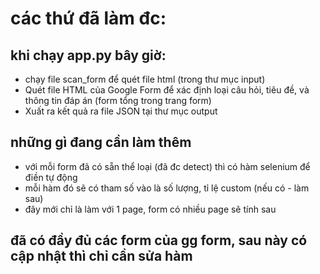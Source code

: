 # các thứ đã làm đc: 

## khi chạy app.py bây giờ: 
- chạy file scan_form để quét file html (trong thư mục input)
- Quét file HTML của Google Form để xác định loại câu hỏi, tiêu đề, và thông tin đáp án (form tổng trong trang form)
- Xuất ra kết quả ra file JSON tại thư mục output

## những gì đang cần làm thêm
- với mỗi form đã có sẵn thể loại (đã đc detect) thì có hàm selenium để điền tự động
- mỗi hàm đó sẽ có tham số vào là số lượng, tỉ lệ custom (nếu có - làm sau)
- đây mới chỉ là làm với 1 page, form có nhiều page sẽ tính sau

## đã có đầy đủ các form của gg form, sau này có cập nhật thì chỉ cần sửa hàm